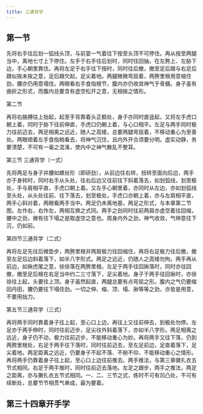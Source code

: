 ```yaml
---
title: 三通背学
---
```


## 第一节

先将右手往后划一弧线头顶，与前耍一气着往下按至头顶不可停住。再从按至两腿当中，离地七寸上下停住。左手于右手往后划时，同时往回抽，在左胯上、左胁下边，手心朝里靠住。再将左足于右手往下按时，同时往后撤，撤至足后跟与右足后跟似挨未挨之意，足后跟欠起，足尖着地。两腿微微弯屈着，两胯里根用意缩住劲，腰亦仍用意塌住。两眼看右手食指根节，腹内亦仍收敛神气于骨髓。身子虽有曲折之形式，而腹内总要含有虚空松开之意，无相挨之情形。

第二节

再将右胳膊往上抬起，起至手背靠着头正额处，身子亦同时直竖起，又将左手虎口朝上着，同时于胁下往前伸直，手虎口仍朝上着，与心口相平。左足与两手同时极力往前迈去，两足相离之远近，随人之高矮，总要两腿弯屈着，不移动重心为至善处。两眼顺着左手食指梢看去，将神气沉住，且内外开合须要分明。虚实动静，务要清楚，不可有一毫之混淆，使内中之神气散乱不整耳。

第三节 三通背学（一式）

先将两足与身子并腰如螺丝形（即研劲），从前边往右转，扭转至面向后边，两手亦于身转时，同时右手从头处，往右后边又往前往下斜着落去，如划弧线，划至极处，手与肩相平直，手虎口朝上着。又左手心朝里着，亦同时从左边，亦如划弧线至头处，从头处往前、往下落去，划至极处，手虎口亦朝上着，亦与左肩相平直，两手心斜对着，两眼看两手当中。两足仍未离地基，两足之形式，与本章第二节图，左作右，右作左，两相互换之式同。两手之劲同时往前两肩亦虚空着往回缩，腰中之劲，微有往下塌之是取虚空之意也。周身内外之劲，神气收敛，气伸意往下沉，仍如前。

第四节三通背学（二式）

再将左足先往后微垫步，两胯里根并两肩极力往回缩住，再将右足极力往后撤，撤至左足后边斜着落下，如半八字形式。两足之远近，仍随人之高矮勿拘。两手再从前边，如揪虎尾之意，徐徐落在两胯里根。左足于两手往回揪落时，同时亦往回撤，撤至足后根在右足当中约二三寸落下，足尖着地。身子于两手往回揪时，亦徐徐往上起，头要往上顶。身子虽然起直，两腿总要有点弯屈之形。腹内之气仍要缩回丹田，腰仍要往下塌住劲。一切之伸、缩、顶、塌、揪等等之劲，亦皆是用意，不要用拙力。

第五节三通背学（三式）

再将两手同时靠着身子往上起，至心口上边，再往上又往前伸去，到极处勿停。左足亦于两手伸时，同时往前迈步，足尖往外斜着落下，亦如半八字形。两足相离之远近，身子仍不动，极力往前迈步，不能移动重心为妙。再将两手又往下落，仍到两胯里根处，右足于两手往下落时，同时往前迈去，至左足前边，足直着落下，足尖着地。两足距离之远近，仍要身子不起不落、不俯不仰、不能移动重心之情形。再将两手仍靠着身子往上起，至心口上边往前推去。两手推法，与第三章徽扎衣五节式相同。右足于两手推时，同时往前迈去落地。左足之跟步，两手之推法，两足之距离，亦与獭扎衣五节式相同。一、二、三节之式，练时不可有凹凸处，不可有续断处，总要节节相贯气串成，最为要着。
## 第三十四章开手学
##
